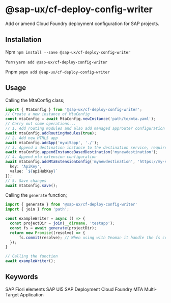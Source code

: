 # @sap-ux/cf-deploy-config-writer

Add or amend Cloud Foundry deployment configuration for SAP projects.

## Installation
Npm
`npm install --save @sap-ux/cf-deploy-config-writer`

Yarn
`yarn add @sap-ux/cf-deploy-config-writer`

Pnpm
`pnpm add @sap-ux/cf-deploy-config-writer`

## Usage
Calling the MtaConfig class;
```Typescript
import { MtaConfig } from '@sap-ux/cf-deploy-config-writer';
// Create a new instance of MtaConfig
const mtaConfig = await MtaConfig.newInstance('path/to/mta.yaml');
// Carry out some operations...
// 1. Add routing modules and also add managed approuter configuration
await mtaConfig.addRoutingModules(true);
// 2. Add new HTML5 app
await mtaConfig.addApp('myui5app', './');
// 3. Append a destination instance to the destination service, required by consumers of CAP services (e.g. approuter, destinations)
await mtaConfig.appendInstanceBasedDestination('mynewdestination');
// 4. Append mta extension configuration
await mtaConfig.addMtaExtensionConfig('mynewdestination', 'https://my-service-url.base', {
  key: 'ApiKey',
  value: `${apiHubKey}`
});
// 5. Save changes
await mtaConfig.save();
```

Calling the `generate` function;
```Typescript
import { generate } from '@sap-ux/cf-deploy-config-writer'
import { join } from 'path';

const exampleWriter = async () => {
  const projectDir = join(__dirname, 'testapp');
  const fs = await generate(projectDir);
  return new Promise((resolve) => {
      fs.commit(resolve); // When using with Yeoman it handle the fs commit.
  });
}

// Calling the function
await exampleWriter();

```

## Keywords
SAP Fiori elements
SAP UI5
SAP Deployment
Cloud Foundry
MTA
Multi-Target Application


